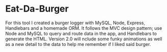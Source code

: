# Eat-Da-Burger

For this tool I created a burger logger with MySQL, Node, Express, Handlebars and a homemade ORM. It follows the MVC design pattern; use Node and MySQL to query and route data in the app, and Handlebars to generate the HTML. Version 2.0 will nclude some funky animations as well as a new detail to the data to help me remember if I liked said burger.
